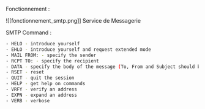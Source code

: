 
Fonctionnement : 

![[fonctionnement_smtp.png]]
Service de Messagerie

SMTP Command : 

```bash
- HELO - introduce yourself
- EHLO - introduce yourself and request extended mode
- MAIL FROM: - specify the sender
- RCPT TO: - specify the recipient
- DATA - specify the body of the message (To, From and Subject should be the first three lines.)
- RSET - reset
- QUIT - quit the session
- HELP - get help on commands
- VRFY - verify an address
- EXPN - expand an address
- VERB - verbose
```
